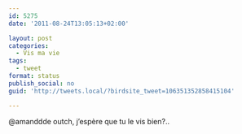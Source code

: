 ```yaml
---
id: 5275
date: '2011-08-24T13:05:13+02:00'

layout: post
categories:
  - Vis ma vie
tags:
  - tweet
format: status
publish_social: no
guid: 'http://tweets.local/?birdsite_tweet=106351352858415104'

---
```


@amanddde outch, j’espère que tu le vis bien?..